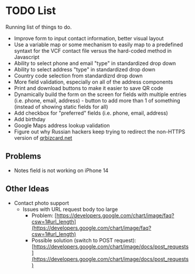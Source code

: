 # TODO List

Running list of things to do.

* Improve form to input contact information, better visual layout
* Use a variable map or some mechanism to easily map to a predefined syntaxt for the VCF contact file versus the hard-coded method in Javascript
* Ability to select phone and email "type" in standardized drop down
* Ability to select address "type" in standardized drop down
* Country code selection from standardizrd drop down
* More field validation, especially on all of the address components
* Print and download buttons to make it easier to save QR code
* Dynamically build the form on the screen for fields with multiple entries (i.e. phone, email, address) - button to add more than 1 of something (instead of showing static fields for all)
* Add checkbox for "preferred" fields (i.e. phone, email, address)
* Add birthday
* Google Maps address lookup validation
* Figure out why Russian hackers keep trying to redirect the non-HTTPS version of [qrbizcard.net](https://qrbizcard.net)

## Problems

* Notes field is not working on iPhone 14

## Other Ideas

* Contact photo support
  * Issues with URL request body too large
    * Problem: [https://developers.google.com/chart/image/faq?csw=1#url_length](https://developers.google.com/chart/image/faq?csw=1#url_length)
    * Possible solution (switch to POST request): [https://developers.google.com/chart/image/docs/post_requests](https://developers.google.com/chart/image/docs/post_requests)
